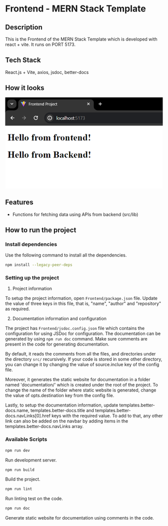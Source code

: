 # Frontend - MERN Stack Template

## Description

This is the Frontend of the MERN Stack Template which is developed with react + vite. It runs on PORT 5173.

## Tech Stack

React.js + Vite, axios, jsdoc, better-docs

## How it looks

![Interface](interface.png)

## Features

- Functions for fetching data using APIs from backend (src/lib)

## How to run the project

### Install dependencies

Use the following command to install all the dependencies.

```bash
npm install --legacy-peer-deps
```

### Setting up the project

1. Project information

To setup the project information, open `Frontend/package.json` file. Update the value of three keys in this file, that is, "name", "author" and "repository" as required.

2. Documentation information and configuration

The project has `Frontend/jsdoc.config.json` file which contains the configuration for using JSDoc for configuration. The documentation can be generated by using `npm run doc` command. Make sure comments are present in the code for generating documentation.

By default, it reads the comments from all the files, and directories under the directory `src/` recursively. If your code is stored in some other directory, you can change it by changing the value of source.inclue key of the config file.

Moreover, it generates the static website for documentation in a folder named 'documentation/' which is created under the root of the project. To change the name of the folder where static website is generated, change the value of opts.destination key from the config file.

Lastly, to setup the documentation information, update templates.better-docs.name, templates.better-docs.title and templates.better-docs.navLinks[0].href keys with the required value. To add to that, any other link can also be added on the navbar by adding items in the templates.better-docs.navLinks array.

### Available Scripts

```bash
npm run dev
```

Run development server.

```bash
npm run build
```

Build the project.

```bash
npm run lint
```

Run linting test on the code.

```bash
npm run doc
```

Generate static website for documentation using comments in the code.
